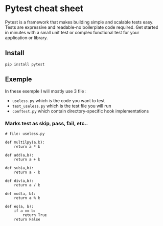 # Pytest cheat sheet

Pytest is a framework that makes building simple and scalable tests easy. Tests are expressive and readable-no boilerplate code required. Get started in minutes with a small unit test or complex functional test for your application or library.

## Install

	pip install pytest
	
## Exemple

In these exemple I will mostly use 3 file :
- `useless.py` which is the code you want to test
- `test_useless.py` which is the test file you will run
- `conftest.py` which contain directory-specific hook implementations

### Marks test as skip, pass, fail, etc..

	# file: useless.py
	
	def multilpy(a,b):
		return a * b
		
	def add(a,b):
		return a + b
		
	def sub(a,b):
		return a - b
		
	def div(a,b):
		return a / b

	def mod(a, b):
		return a % b

	def eq(a, b):
		if a == b:
			return True
		return False
	